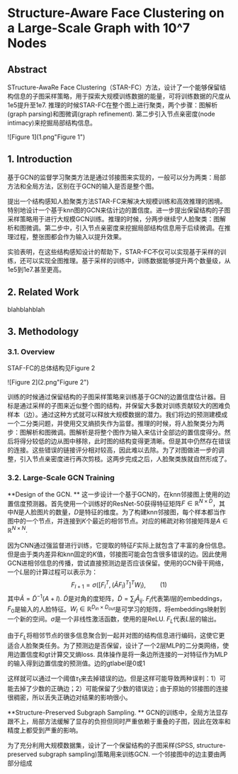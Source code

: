 # Structure-Aware Face Clustering on a Large-Scale Graph with 10^7 Nodes

## Abstract

STructure-AwaRe Face Clustering（STAR-FC）方法，设计了一个能够保留结构信息的子图采样策略，用于探索大规模训练数据的能量，可将训练数据的尺度从1e5提升至1e7. 推理的时候STAR-FC在整个图上进行聚类，两个步骤：图解析(graph parsing)和图微调(graph refinement). 第二步引入节点亲密度(node intimacy)来挖掘局部结构信息。

![Figure 1](1.png"Figure 1")

## 1. Introduction

基于GCN的监督学习聚类方法是通过邻接图来实现的，一般可以分为两类：局部方法和全局方法，区别在于GCN的输入是否是整个图。

提出一个结构感知人脸聚类方法STAR-FC来解决大规模训练和高效推理的困境。特别地设计一个基于knn图的GCN来估计边的置信度。进一步提出保留结构的子图采样策略用于进行大规模GCN训练。推理的时候，分两步继续宁人脸聚类：图解析和图微调。第二步中，引入节点亲密度来挖掘局部结构信息用于后续微调。在推理过程，整张图都会作为输入以提升效果。

实验表明，在这些结构感知设计的帮助下，STAR-FC不仅可以实现基于采样的训练，还可以实现全图推理。基于采样的训练中，训练数据能够提升两个数量级，从1e5到1e7.甚至更高。



## 2. Related Work

blahblahblah



## 3. Methodology

### 3.1. Overview

STAF-FC的总体结构见Figure 2

![Figure 2](2.png"Figure 2")

训练的时候通过保留结构的子图采样策略来训练基于GCN的边置信度估计器。目标是通过采样的子图来近似整个图的结构，并保留大多数对训练贡献较大的困难负样本（边）。通过这种方式就可以释放大规模数据的潜力。我们将边的预测建模成一个二分类问题，并使用交叉熵损失作为监督。推理的时候，将人脸聚类分为两步：图解析和图微调。图解析是将整个图作为输入来估计全部边的置信度得分。然后将得分较低的边从图中移除，此时图的结构变得更清晰。但是其中仍然存在错误的连接。这些错误的链接评分相对较高，因此难以去除。为了对图做进一步的调整，引入节点亲密度进行再次剪枝。这两步完成之后，人脸聚类族就自然形成了。

### 3.2. Large-Scale GCN Training

**Design of the GCN. ** 这一步设计一个基于GCN的，在knn邻接图上使用的边置信度预测器。首先使用一个训练好的ResNet-50获得特征矩阵$F\in \mathbb{R}^{N\times D}$，其中$N$是人脸图片的数量，$D$是特征的维度。为了构建knn邻接图，每个样本都当作图中的一个节点，并连接到$K$个最近的相邻节点。对应的稀疏对称邻接矩阵是$A \in \mathbb{R}^{N\times N}$.

因为CNN通过强监督进行训练，它提取的特征$F$实际上就包含了丰富的身份信息。但是由于类内差异和knn固定的$K$值，邻接图可能会包含很多错误的边。因此使用GCN进相邻信息的传播，尝试直接预测边是否应该保留。使用的GCN骨干网络，一个$L$层的计算过程可以表示为：
$$
F_{l+1}=\sigma \Big( [F_l^T,(\tilde{A}F_l)^T]^TW_l \Big), \qquad(1)
$$
其中$\tilde{A}=\tilde{D}^{-1}(A+I)$. $\tilde{D}$是对角的度矩阵，$\tilde{D}=\sum_j\tilde{A}_{ij}$. $F_l$代表第$l$层的embeddings，$F_0$是输入的人脸特征。$W_l \in \mathbb{R}^{D_{in}\times D_{out}}$是可学习的矩阵，将embeddings映射到一个新的空间。$\sigma$是一个非线性激活函数，使用的是ReLU. $F_L$代表$L$层的输出。

由于$F_L$将相邻节点的很多信息聚合到一起并对图的结构信息进行编码，这使它更适合人脸聚类任务。为了预测边是否保留，设计了一个2层MLP的二分类网络，使用边置信度和gt计算交叉熵loss. 具体操作是将一条边所连接的一对特征作为MLP的输入得到边置信度的预测值。边的gtlabel是0或1

这样就可以通过一个阈值$\tau_1$来去掉错误的边。但是这样可能导致两种误判：1）可能去掉了少数的正确边；2）可能保留了少数的错误边；由于原始的邻接图的连接很稠密，所以丢失正确边对结果的影响很小。

**Structure-Preserved Subgraph Sampling. ** GCN的训练中，全局方法显存跟不上，局部方法缓解了显存的负担但同时严重依赖于重叠的子图，因此在效率和精度上都受到严重的影响。

为了充分利用大规模数据集，设计了一个保留结构的子图采样(SPSS, structure-preserved subgraph sampling)策略用来训练GCN. 一个邻接图中的边主要由两部分组成
